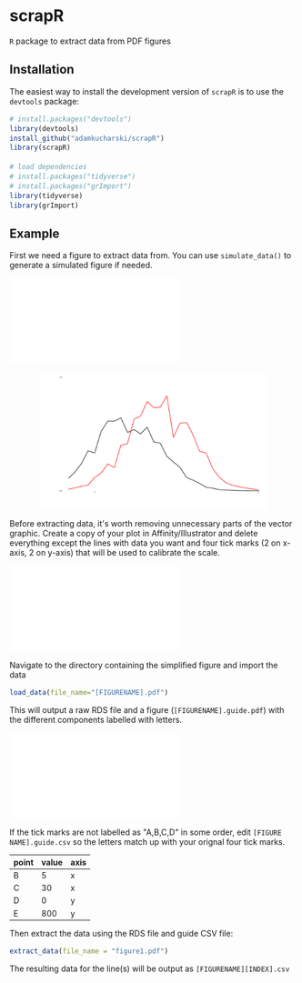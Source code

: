 # scrapR

`R` package to extract data from PDF figures

## Installation

The easiest way to install the development version of `scrapR` is to use the `devtools` package:

```r
# install.packages("devtools")
library(devtools)
install_github("adamkucharski/scrapR")
library(scrapR)

# load dependencies
# install.packages("tidyverse")
# install.packages("grImport")
library(tidyverse)
library(grImport)

```

## Example

First we need a figure to extract data from. You can use `simulate_data()` to generate a simulated figure if needed.

![Screenshot](data/figure0.pdf)

<div align="center">
    <img src="https://github.com/adamkucharski/scrapR/blob/master/data/figure1.pdf" width="400px"></img> 
</div>

Before extracting data, it's worth removing unnecessary parts of the vector graphic. Create a copy of your plot in Affinity/Illustrator and delete everything except the lines with data you want and four tick marks (2 on x-axis, 2 on y-axis) that will be used to calibrate the scale.

![Screenshot](data/figure1.pdf)

Navigate to the directory containing the simplified figure and import the data

```r
load_data(file_name="[FIGURENAME].pdf")
```

This will output a raw RDS file and a figure (`[FIGURENAME].guide.pdf`) with the different components labelled with letters. 

![Screenshot](data/figure1.pdfguide.pdf)


If the tick marks are not labelled as "A,B,C,D" in some order, edit `[FIGURE NAME].guide.csv` so the letters match up with your orignal four tick marks.

point   | value | axis
------------- | -------------  | -------------  
B | 5 | x
C | 30 | x
D | 0 | y
E | 800 | y

Then extract the data using the RDS file and guide CSV file:

```r
extract_data(file_name = "figure1.pdf")
```

The resulting data for the line(s) will be output as `[FIGURENAME][INDEX].csv`